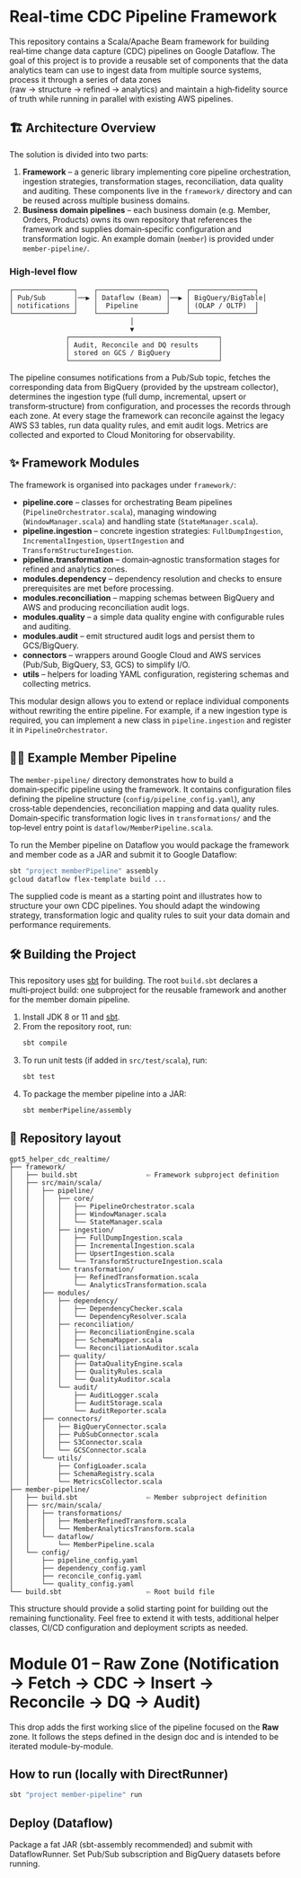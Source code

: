 # Real‑time CDC Pipeline Framework

This repository contains a Scala/Apache Beam framework for building real‑time change data capture (CDC) pipelines on Google Dataflow.  The goal of this project is to provide a reusable set of components that the data analytics team can use to ingest data from multiple source systems, process it through a series of data zones (raw → structure → refined → analytics) and maintain a high‑fidelity source of truth while running in parallel with existing AWS pipelines.

## 🏗️ Architecture Overview

The solution is divided into two parts:

1. **Framework** – a generic library implementing core pipeline orchestration, ingestion strategies, transformation stages, reconciliation, data quality and auditing.  These components live in the `framework/` directory and can be reused across multiple business domains.
2. **Business domain pipelines** – each business domain (e.g. Member, Orders, Products) owns its own repository that references the framework and supplies domain‑specific configuration and transformation logic.  An example domain (`member`) is provided under `member-pipeline/`.

### High‑level flow

```
┌───────────────┐    ┌─────────────────┐    ┌────────────────┐
│ Pub/Sub       │──▶ │ Dataflow (Beam) │──▶ │ BigQuery/BigTable│
│ notifications │    │  Pipeline       │    │ (OLAP / OLTP)  │
└───────────────┘    └─────────────────┘    └────────────────┘
                              │
                              ▼
              ┌─────────────────────────────────────┐
              │ Audit, Reconcile and DQ results     │
              │ stored on GCS / BigQuery            │
              └─────────────────────────────────────┘
```

The pipeline consumes notifications from a Pub/Sub topic, fetches the corresponding data from BigQuery (provided by the upstream collector), determines the ingestion type (full dump, incremental, upsert or transform‑structure) from configuration, and processes the records through each zone.  At every stage the framework can reconcile against the legacy AWS S3 tables, run data quality rules, and emit audit logs.  Metrics are collected and exported to Cloud Monitoring for observability.

## ✨ Framework Modules

The framework is organised into packages under `framework/`:

* **pipeline.core** – classes for orchestrating Beam pipelines (`PipelineOrchestrator.scala`), managing windowing (`WindowManager.scala`) and handling state (`StateManager.scala`).
* **pipeline.ingestion** – concrete ingestion strategies: `FullDumpIngestion`, `IncrementalIngestion`, `UpsertIngestion` and `TransformStructureIngestion`.
* **pipeline.transformation** – domain‑agnostic transformation stages for refined and analytics zones.
* **modules.dependency** – dependency resolution and checks to ensure prerequisites are met before processing.
* **modules.reconciliation** – mapping schemas between BigQuery and AWS and producing reconciliation audit logs.
* **modules.quality** – a simple data quality engine with configurable rules and auditing.
* **modules.audit** – emit structured audit logs and persist them to GCS/BigQuery.
* **connectors** – wrappers around Google Cloud and AWS services (Pub/Sub, BigQuery, S3, GCS) to simplify I/O.
* **utils** – helpers for loading YAML configuration, registering schemas and collecting metrics.

This modular design allows you to extend or replace individual components without rewriting the entire pipeline.  For example, if a new ingestion type is required, you can implement a new class in `pipeline.ingestion` and register it in `PipelineOrchestrator`.

## 🧑‍💻 Example Member Pipeline

The `member-pipeline/` directory demonstrates how to build a domain‑specific pipeline using the framework.  It contains configuration files defining the pipeline structure (`config/pipeline_config.yaml`), any cross‑table dependencies, reconciliation mapping and data quality rules.  Domain‑specific transformation logic lives in `transformations/` and the top‑level entry point is `dataflow/MemberPipeline.scala`.

To run the Member pipeline on Dataflow you would package the framework and member code as a JAR and submit it to Google Dataflow:

```bash
sbt "project memberPipeline" assembly
gcloud dataflow flex-template build ...
```

The supplied code is meant as a starting point and illustrates how to structure your own CDC pipelines.  You should adapt the windowing strategy, transformation logic and quality rules to suit your data domain and performance requirements.

## 🛠️ Building the Project

This repository uses [sbt](https://www.scala-sbt.org/) for building.  The root `build.sbt` declares a multi‑project build: one subproject for the reusable framework and another for the member domain pipeline.

1. Install JDK 8 or 11 and [sbt](https://www.scala-sbt.org/download.html).
2. From the repository root, run:
   ```bash
   sbt compile
   ```
3. To run unit tests (if added in `src/test/scala`), run:
   ```bash
   sbt test
   ```
4. To package the member pipeline into a JAR:
   ```bash
   sbt memberPipeline/assembly
   ```

## 📂 Repository layout

```
gpt5_helper_cdc_realtime/
├── framework/
│   ├── build.sbt                 ⇦ Framework subproject definition
│   ├── src/main/scala/
│   │   ├── pipeline/
│   │   │   ├── core/
│   │   │   │   ├── PipelineOrchestrator.scala
│   │   │   │   ├── WindowManager.scala
│   │   │   │   └── StateManager.scala
│   │   │   ├── ingestion/
│   │   │   │   ├── FullDumpIngestion.scala
│   │   │   │   ├── IncrementalIngestion.scala
│   │   │   │   ├── UpsertIngestion.scala
│   │   │   │   └── TransformStructureIngestion.scala
│   │   │   └── transformation/
│   │   │       ├── RefinedTransformation.scala
│   │   │       └── AnalyticsTransformation.scala
│   │   ├── modules/
│   │   │   ├── dependency/
│   │   │   │   ├── DependencyChecker.scala
│   │   │   │   └── DependencyResolver.scala
│   │   │   ├── reconciliation/
│   │   │   │   ├── ReconciliationEngine.scala
│   │   │   │   ├── SchemaMapper.scala
│   │   │   │   └── ReconciliationAuditor.scala
│   │   │   ├── quality/
│   │   │   │   ├── DataQualityEngine.scala
│   │   │   │   ├── QualityRules.scala
│   │   │   │   └── QualityAuditor.scala
│   │   │   └── audit/
│   │   │       ├── AuditLogger.scala
│   │   │       ├── AuditStorage.scala
│   │   │       └── AuditReporter.scala
│   │   ├── connectors/
│   │   │   ├── BigQueryConnector.scala
│   │   │   ├── PubSubConnector.scala
│   │   │   ├── S3Connector.scala
│   │   │   └── GCSConnector.scala
│   │   └── utils/
│   │       ├── ConfigLoader.scala
│   │       ├── SchemaRegistry.scala
│   │       └── MetricsCollector.scala
├── member-pipeline/
│   ├── build.sbt                 ⇦ Member subproject definition
│   ├── src/main/scala/
│   │   ├── transformations/
│   │   │   ├── MemberRefinedTransform.scala
│   │   │   └── MemberAnalyticsTransform.scala
│   │   └── dataflow/
│   │       └── MemberPipeline.scala
│   └── config/
│       ├── pipeline_config.yaml
│       ├── dependency_config.yaml
│       ├── reconcile_config.yaml
│       └── quality_config.yaml
└── build.sbt                     ⇦ Root build file
```

This structure should provide a solid starting point for building out the remaining functionality.  Feel free to extend it with tests, additional helper classes, CI/CD configuration and deployment scripts as needed.


# Module 01 – Raw Zone (Notification → Fetch → CDC → Insert → Reconcile → DQ → Audit)

This drop adds the first working slice of the pipeline focused on the **Raw** zone.
It follows the steps defined in the design doc and is intended to be iterated module-by-module.

## How to run (locally with DirectRunner)
```bash
sbt "project member-pipeline" run
```

## Deploy (Dataflow)
Package a fat JAR (sbt-assembly recommended) and submit with DataflowRunner.
Set Pub/Sub subscription and BigQuery datasets before running.